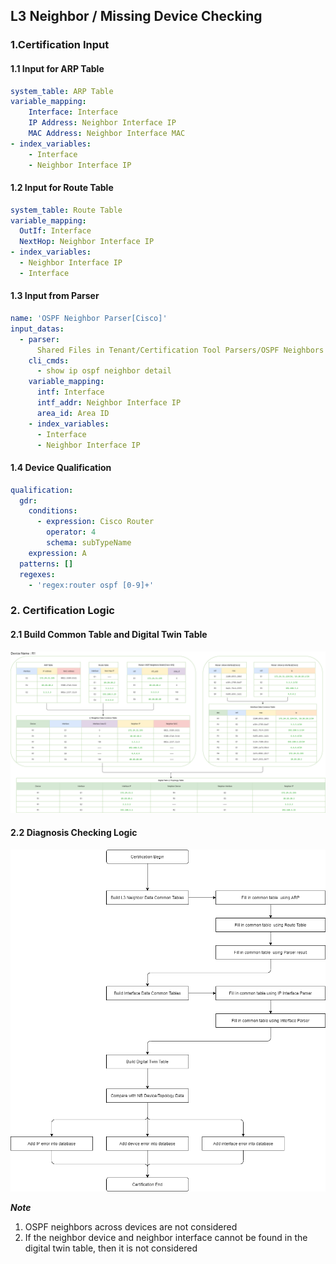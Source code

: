## L3 Neighbor / Missing Device Checking

### 1.Certification Input
#### 1.1 Input for ARP Table
```yaml
system_table: ARP Table
variable_mapping:
    Interface: Interface
    IP Address: Neighbor Interface IP
    MAC Address: Neighbor Interface MAC
- index_variables:
    - Interface
    - Neighbor Interface IP
```

#### 1.2 Input for Route Table
```yaml
system_table: Route Table
variable_mapping:
  OutIf: Interface
  NextHop: Neighbor Interface IP
- index_variables:
  - Neighbor Interface IP
  - Interface
```

#### 1.3 Input from Parser
```yaml
name: 'OSPF Neighbor Parser[Cisco]'
input_datas:
  - parser: 
      Shared Files in Tenant/Certification Tool Parsers/OSPF Neighbors Detail [Cisco IOS]
    cli_cmds:
      - show ip ospf neighbor detail
    variable_mapping:
      intf: Interface
      intf_addr: Neighbor Interface IP
      area_id: Area ID
    - index_variables:
      - Interface
      - Neighbor Interface IP
```

#### 1.4 Device Qualification
```yaml
qualification:
  gdr:
    conditions:
      - expression: Cisco Router
        operator: 4
        schema: subTypeName
    expression: A
  patterns: []
  regexes:
    - 'regex:router ospf [0-9]+'
```

### 2. Certification Logic

#### 2.1 Build Common Table and Digital Twin Table

![BuildDigitalTwin](https://github.com/PlatformCertification/Certification-IEv10.0/blob/main/Platform%20Certification%20Guidance/images/L3%20Neighbor%20-%20Build%20Degitial%20Twin.png)

#### 2.2 Diagnosis Checking Logic

![CheckingLogic](https://github.com/PlatformCertification/Certification-IEv10.0/blob/main/Platform%20Certification%20Guidance/images/Certification-Diagnosis%20Logic%20Checking.png)

***Note***
1. OSPF neighbors across devices are not considered
2. If the neighbor device and neighbor interface cannot be found in the digital twin table, then it is not considered
